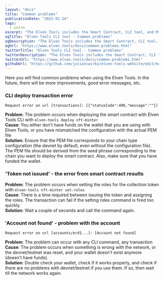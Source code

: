 ```yaml
---
layout: "docs"
title: "Common problems"
publicationDate: "2022-01-24"
tags:
  - intro
excerpt: "The Elven Tools includes the Smart Contract, CLI tool, and Minter Dapp for NFT launches. Every part of it can be used as a separate tool."
ogTitle: "Elven Tools CLI tool - Common problems"
ogDescription: "The Elven Tools includes the Smart Contract, CLI tool, and Minter Dapp for NFT launches. Every part of it can be used as a separate tool."
ogUrl: "https://www.elven.tools/docs/common-problems.html"
twitterTitle: "Elven Tools CLI tool - Common problems"
twitterDescription: "The Elven Tools includes the Smart Contract, CLI tool, and Minter Dapp for NFT launches. Every part of it can be used as a separate tool."
twitterUrl: "https://www.elven.tools/docs/common-problems.html"
githubUrl: "https://github.com/juliancwirko/elven-tools-website/edit/main/src/docs/common-problems.md"
---
```


Here you will find common problems when using the Elven Tools. In the future, there will be more improvements, good error messages, etc.

### CLI deploy transaction error

`Request error on url [transactions]: [{"statusCode":400,"message":""}]`

**Problem**: The problem occurs when deploying the smart contract with Elven Tools CLI with `elven-tools deploy nft-minter` \
**Cause**: You either don't have funds on the wallet that you are using with Elven Tools, or you have mismatched the configuration with the actual PEM file \
**Solution**: Ensure that the PEM file corresponds to your chain type configuration (the devnet by default, even without the configuration file). The PEM file should be derived from the seed phrase corresponding to the chain you want to deploy the smart contract. Also, make sure that you have funded the wallet.

### 'Token not issued' - the error from smart contract results

**Problem**: The problem occurs when setting the roles for the collection token with `elven-tools nft-minter set-roles` \
**Cause**: There is a time required between issuing the token and assigning the roles. The transaction can fail if the setting roles command is fired too quickly. \
**Solution**: Wait a couple of seconds and call the command again.

### 'Account not found' - problem with the account

`Request error on url [accounts/erd1...]: [Account not found]`

**Problem**: The problem can occur with any CLI command, any transaction  \
**Cause**: The problem occurs when something is wrong with the network, or the devnet/testnet was reset, and your wallet doesn't exist anymore (doesn't have funds).  \
**Solution**: Double check your wallet, check if it works properly, and check if there are no problems with devnet/testnet if you use them. If so, then wait till the network works again.
